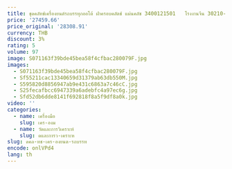 ```yaml
---
title: ชุดคลัทช์เครื่องยนต์รถบรรทุกออโต้ ฝาครอบคลัตช์ แผ่นคลัช 3400121501   โรงงานจีน 30210-Z5000 คุณภาพสูง
price: '27459.66'
price_original: '28308.91'
currency: THB
discount: 3%
rating: 5
volume: 97
image: S071163f39bde45bea58f4cfbac280079F.jpg
images:
  - S071163f39bde45bea58f4cfbac280079F.jpg
  - Sf55211cac13340659d31379ab63db550M.jpg
  - S595820d8856947ab9e431c6863a7c46cC.jpg
  - S25fecafbcc6947339a6adebfc4a97ec6g.jpg
  - Sfd52db6dde8141f692818f8a5f9df8a0k.jpg
video: ''
categories:
  - name: เครื่องมือ
    slug: เคร-องม
  - name: วัดและการวิเคราะห์
    slug: ดและการว-เคราะห
slug: ดคล-ทช-เคร-องยนต-รถบรรท
encode: onlVPd4
lang: th
---
```

  